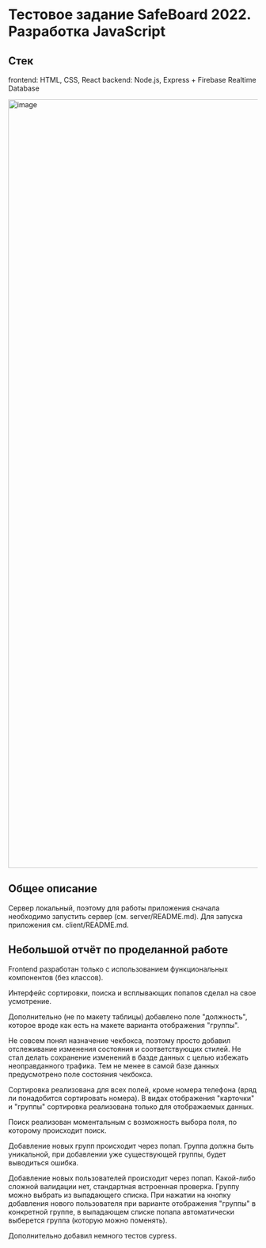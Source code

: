# Тестовое задание SafeBoard 2022. Разработка JavaScript

## Стек

frontend: HTML, CSS, React
backend: Node.js, Express + Firebase Realtime Database

<img width="1548" alt="image" src="https://user-images.githubusercontent.com/73246237/218320062-5fb31dfa-a56c-4663-ae03-4b4a42f26af9.png">


## Общее описание

Сервер локальный, поэтому для работы приложения сначала необходимо запустить сервер (см. server/README.md).
Для запуска приложения см. client/README.md.

## Небольшой отчёт по проделанной работе

Frontend разработан только с использованием функциональных компонентов (без классов).

Интерфейс сортировки, поиска и всплывающих попапов сделал на свое усмотрение.

Дополнительно (не по макету таблицы) добавлено поле "должность", которое вроде как есть на макете варианта отображения "группы".

Не совсем понял назначение чекбокса, поэтому просто добавил отслеживание изменения состояния и соответствующих стилей. Не стал делать сохранение изменений в базде данных с целью избежать неоправданного трафика. Тем не менее в самой базе данных предусмотрено поле состояния чекбокса.

Сортировка реализована для всех полей, кроме номера телефона (вряд ли понадобится сортировать номера). В видах отображения "карточки" и "группы" сортировка реализована только для отображаемых данных.

Поиск реализован моментальным с возможность выбора поля, по которому происходит поиск.

Добавление новых групп происходит через попап. Группа должна быть уникальной, при добавлении уже существующей группы, будет выводиться ошибка.

Добавление новых пользователей происходит через попап. Какой-либо сложной валидации нет, стандартная встроенная проверка. Группу можно выбрать из выпадающего списка. При нажатии на кнопку добавления нового пользователя при варианте отображения "группы" в конкретной группе, в выпадающем списке попапа автоматически выберется группа (которую можно поменять).

Дополнительно добавил немного тестов cypress.
